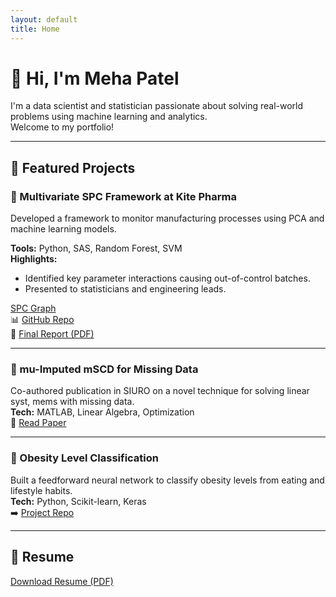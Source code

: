 ```yaml
---
layout: default
title: Home
---
```


# 👋 Hi, I'm Meha Patel

I'm a data scientist and statistician passionate about solving real-world problems using machine learning and analytics.  
Welcome to my portfolio!

---

## 💼 Featured Projects

### 🔹 Multivariate SPC Framework at Kite Pharma
Developed a framework to monitor manufacturing processes using PCA and machine learning models.

**Tools:** Python, SAS, Random Forest, SVM  
**Highlights:**
- Identified key parameter interactions causing out-of-control batches.
- Presented to statisticians and engineering leads.

[SPC Graph](assets/forest_plot.png)  
📊 [GitHub Repo](https://github.com/mehapatell/spc-framework)  
📄 [Final Report (PDF)](assets/Kite_MSPC_Report.pdf)  

---

### 🔹 mu-Imputed mSCD for Missing Data
Co-authored publication in SIURO on a novel technique for solving linear syst,  mems with missing data.  
**Tech:** MATLAB, Linear Algebra, Optimization  
📄 [Read Paper](chrome-extension://efaidnbmnnnibpcajpcglclefindmkaj/https://www.siam.org/media/ecvhfw2t/s159201r.pdf)

---

### 🔹 Obesity Level Classification
Built a feedforward neural network to classify obesity levels from eating and lifestyle habits.  
**Tech:** Python, Scikit-learn, Keras  
➡️ [Project Repo](https://github.com/mehapatell/obesity-classification)

---

## 📄 Resume  
[Download Resume (PDF)](resume.pdf)
